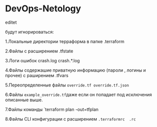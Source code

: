 # DevOps-Netology

editet


будут игнорироваться:

1.Локальные директории терраформа в папке .terraform

2.Файлы с расширением .tfstate

3.Логи ошибок crash.log crash.*.log

4.Файлы содержашие приватную информацию (пароли , логины и прочее) с раширением .tfvars

5.Переопределенные файлы `override.tf override.tf.json`

6.Файлы `example_override.tf`даже если он попадает под исключения описанные выше.

7.Файлы команды `terraform plan -out=tfplan

8.Файлы CLI конфигурации с расширением `.terraformrc  .rc`


